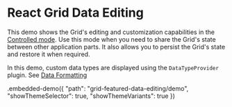 # React Grid Data Editing

This demo shows the Grid's editing and customization capabilities in the [Controlled mode](../../docs/guides/controlled-and-uncontrolled-modes.md). Use this mode when you need to share the Grid's state between other application parts. It also allows you to persist the Grid's state and restore it when required.

In this demo, custom data types are displayed using the `DataTypeProvider` plugin. See [Data Formatting](../../docs/guides/data-formatting.md)

.embedded-demo({ "path": "grid-featured-data-editing/demo", "showThemeSelector": true, "showThemeVariants": true })

